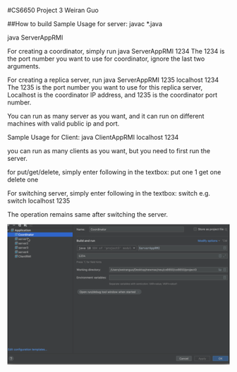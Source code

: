 #CS6650 Project 3
Weiran Guo

##How to build
Sample Usage for server:
javac *.java

java ServerAppRMI <port number> <coordinator ip> <coordinator port>

For creating a coordinator, simply run
java ServerAppRMI 1234
The 1234 is the port number you want to use for coordinator, ignore the last two arguments.

For creating a replica server, run
java ServerAppRMI 1235 localhost 1234
The 1235 is the port number you want to use for this replica server, 
Localhost is the coordinator IP address, and 1235 is the coordinator port number.

You can run as many server as you want, and it can run on different machines with valid public ip and port.

Sample Usage for Client:
java ClientAppRMI localhost 1234

you can run as many clients as you want, but you need to first run the server.

for put/get/delete, simply enter following in the textbox:
put one 1
get one
delete one

For switching server, simply enter following in the textbox:
switch <ip> <port>
e.g.
switch localhost 1235

The operation remains same after switching the server.

![Alt Text](https://github.com/panunburn/cs6650/blob/main/project3/src/cmd%20sample.gif)
